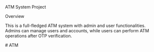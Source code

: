 ATM System Project

Overview

This is a full-fledged ATM system with admin and user functionalities. Admins can manage users and accounts, while users can perform ATM operations after OTP verification.

#   A T M  
 